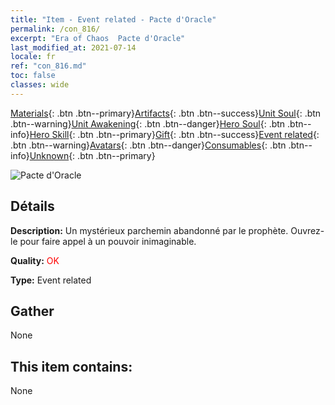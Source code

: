 ```yaml
---
title: "Item - Event related - Pacte d'Oracle"
permalink: /con_816/
excerpt: "Era of Chaos  Pacte d'Oracle"
last_modified_at: 2021-07-14
locale: fr
ref: "con_816.md"
toc: false
classes: wide
---
```

 [Materials](/ItemsFR/){: .btn .btn--primary}[Artifacts](/ItemsFR/Artifacts/){: .btn .btn--success}[Unit Soul](/ItemsFR/UnitSoul/){: .btn .btn--warning}[Unit Awakening](/ItemsFR/UnitAwakening/){: .btn .btn--danger}[Hero Soul](/ItemsFR/HeroSoul/){: .btn .btn--info}[Hero Skill](/ItemsFR/HeroSkill/){: .btn .btn--primary}[Gift](/ItemsFR/Gift/){: .btn .btn--success}[Event related](/ItemsFR/Events/){: .btn .btn--warning}[Avatars](/ItemsFR/Avatars/){: .btn .btn--danger}[Consumables](/ItemsFR/Consumables/){: .btn .btn--info}[Unknown](/ItemsFR/Unknown/){: .btn .btn--primary}

 ![Pacte d'Oracle](/images/t/i_3074.png)

## Détails
 **Description:** Un mystérieux parchemin abandonné par le prophète. Ouvrez-le pour faire appel à un pouvoir inimaginable.

 **Quality:** <span style="color: #FF0000">OK</span>

 **Type:** Event related

## Gather

  None

## This item contains:

  None

